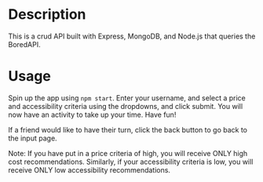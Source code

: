 <h1> Description </h1>

This is a crud API built with Express, MongoDB, and Node.js that queries the BoredAPI. 

<h1> Usage </h1>

Spin up the app using ```npm start```. Enter your username, and select a price and accessibility criteria using the dropdowns, and click submit. 
You will now have an activity to take up your time. Have fun!

If a friend would like to have their turn, click the back button to go back to the input page.

Note: If you have put in a price criteria of high, you will receive ONLY high cost recommendations. Similarly, 
if your accessibility criteria is low, you will receive ONLY low accessibility recommendations. 